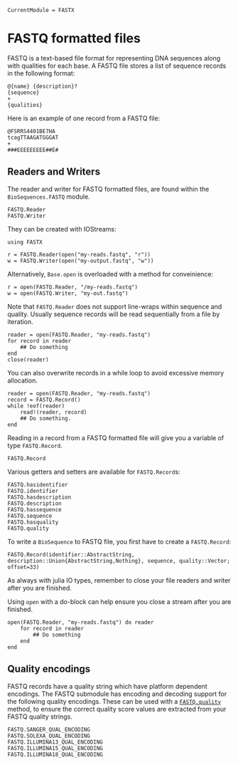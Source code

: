 ```@meta
CurrentModule = FASTX
```

# FASTQ formatted files

FASTQ is a text-based file format for representing DNA sequences along with
qualities for each base.
A FASTQ file stores a list of sequence records in the following format:

```
@{name} {description}?
{sequence}
+
{qualities}
```

Here is an example of one record from a FASTQ file:

```
@FSRRS4401BE7HA
tcagTTAAGATGGGAT
+
###EEEEEEEEE##E#
```

## Readers and Writers

The reader and writer for FASTQ formatted files, are found within the
`BioSequences.FASTQ` module.

```@docs
FASTQ.Reader
FASTQ.Writer
```

They can be created with IOStreams:

```jlcon
using FASTX

r = FASTQ.Reader(open("my-reads.fastq", "r"))
w = FASTQ.Writer(open("my-output.fastq", "w"))
```

Alternatively, `Base.open` is overloaded with a method for conveinience:

```jlcon
r = open(FASTQ.Reader, "/my-reads.fastq")
w = open(FASTQ.Writer, "my-out.fastq")
```

Note that `FASTQ.Reader` does not support line-wraps within sequence and quality.
Usually sequence records will be read sequentially from a file by iteration.

```jlcon
reader = open(FASTQ.Reader, "my-reads.fastq")
for record in reader
    ## Do something
end
close(reader)
```

You can also overwrite records in a while loop to avoid excessive memory allocation.

```jlcon
reader = open(FASTQ.Reader, "my-reads.fastq")
record = FASTQ.Record()
while !eof(reader)
    read!(reader, record)
    ## Do something.
end
```

Reading in a record from a FASTQ formatted file will give you a variable of
type `FASTQ.Record`.

```@docs
FASTQ.Record
```

Various getters and setters are available for `FASTQ.Record`s:

```@docs
FASTQ.hasidentifier
FASTQ.identifier
FASTQ.hasdescription
FASTQ.description
FASTQ.hassequence
FASTQ.sequence
FASTQ.hasquality
FASTQ.quality
```

To write a `BioSequence` to FASTQ file, you first have to create a `FASTQ.Record`:

```@docs
FASTQ.Record(identifier::AbstractString, description::Union{AbstractString,Nothing}, sequence, quality::Vector; offset=33)
```

As always with julia IO types, remember to close your file readers and writer
after you are finished.

Using `open` with a do-block can help ensure you close a stream after you are
finished.

```jlcon
open(FASTQ.Reader, "my-reads.fastq") do reader
    for record in reader
        ## Do something
    end
end
```

## Quality encodings

FASTQ records have a quality string which have platform dependent encodings.
The FASTQ submodule has encoding and decoding support for the following
quality encodings. These can be used with a [`FASTQ.quality`](@ref) method, to
ensure the correct quality score values are extracted from your FASTQ quality
strings. 

```@docs
FASTQ.SANGER_QUAL_ENCODING
FASTQ.SOLEXA_QUAL_ENCODING
FASTQ.ILLUMINA13_QUAL_ENCODING
FASTQ.ILLUMINA15_QUAL_ENCODING
FASTQ.ILLUMINA18_QUAL_ENCODING
```


